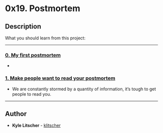 # 0x19. Postmortem

## Description
What you should learn from this project:

---

### [0. My first postmortem](./README.md)
* 


### [1. Make people want to read your postmortem](./README.md)
* We are constantly stormed by a quantity of information, it’s tough to get people to read you.

---

## Author
* **Kyle Litscher** - [klitscher](https://github.com/klitscher)